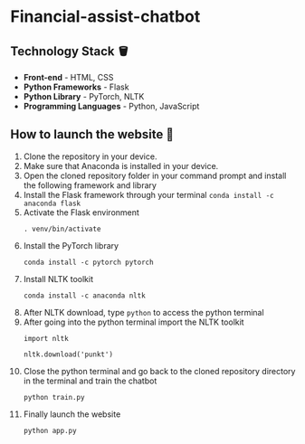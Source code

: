 # Financial-assist-chatbot 

## Technology Stack 🪣
- **Front-end** - HTML, CSS
- **Python Frameworks** - Flask
- **Python Library** - PyTorch, NLTK
- **Programming Languages** - Python, JavaScript


## How to launch the website 🚀
1. Clone the repository in your device.
2. Make sure that Anaconda is installed in your device.
3. Open the cloned repository folder in your command prompt and install the following framework and library
  1. Install the Flask framework through your terminal
    ```
    conda install -c anaconda flask
    ```
  3. Activate the Flask environment
     ```
     . venv/bin/activate
     ```
  4. Install the PyTorch library
     ```
     conda install -c pytorch pytorch
     ```
  5. Install NLTK toolkit
     ```
     conda install -c anaconda nltk
     ```
  6. After NLTK download, type ```python``` to access the python terminal
  7. After going into the python terminal import the NLTK toolkit
     ```
     import nltk
     ```
     ```
     nltk.download('punkt')
     ```
  8. Close the python terminal and go back to the cloned repository directory in the terminal and train the chatbot
     ```
     python train.py
     ```
  9. Finally launch the website
     ```
     python app.py
     ```
